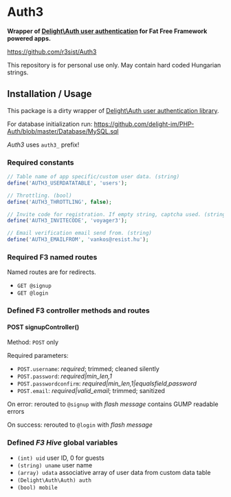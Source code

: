 # Auth3

**Wrapper of [Delight\Auth user authentication](https://github.com/delight-im/PHP-Auth) for Fat Free Framework powered apps.**

https://github.com/r3sist/Auth3

This repository is for personal use only. May contain hard coded Hungarian strings.

## Installation / Usage

This package is a dirty wrapper of [Delight\Auth user authentication library](https://github.com/delight-im/PHP-Auth).

For database initialization run: https://github.com/delight-im/PHP-Auth/blob/master/Database/MySQL.sql  

*Auth3* uses `auth3_` prefix!

### Required constants

```php
// Table name of app specific/custom user data. (string)
define('AUTH3_USERDATATABLE', 'users');

// Throttling. (bool)
define('AUTH3_THROTTLING', false);

// Invite code for registration. If empty string, captcha used. (string)
define('AUTH3_INVITECODE', 'voyager3');

// Email verification email send from. (string)
define('AUTH3_EMAILFROM', 'vankos@resist.hu');
```

### Required F3 named routes

Named routes are for redirects.

+ `GET @signup`
+ `GET @login`

### Defined F3 controller methods and routes

#### POST signupController()

Method: `POST` only

Required parameters: 

+ `POST.username`: *required*; trimmed; cleaned silently
+ `POST.password`: *required|min_len,1*
+ `POST.passwordconfirm`: *required|min_len,1|equalsfield,password*
+ `POST.email`: *required|valid_email*; trimmed; sanitized

On error: rerouted to `@signup` with *flash message* contains GUMP readable errors

On success: rerouted to `@login` with *flash message*

### Defined *F3 Hive* global variables

+ `(int) uid` user ID, 0 for guests
+ `(string) uname` user name
+ `(array) udata` associative array of user data from custom data table
+ `(Delight\Auth\Auth) auth`
+ `(bool) mobile`
